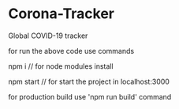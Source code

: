 # Corona-Tracker
Global COVID-19 tracker

for run the above code use commands 

npm i // for node modules install

npm start // for start the project in localhost:3000

for production build use 'npm run build' command
